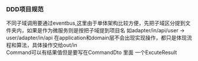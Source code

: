 ### DDD项目规范 
不同子域调用要通过eventbus,这里由于单体架构比较方便，先把子域区分提到文件夹内，如果是作为微服务则是按把子域提到项目名  如adapter/in/api/user ->  user/adapter/in/api
在application和domain层不会出现实现操作，都只是体现流程和算法，具体操作交给out/in  
Command可以有结果值但是要写在CommandDto 里面 一个ExcuteResult